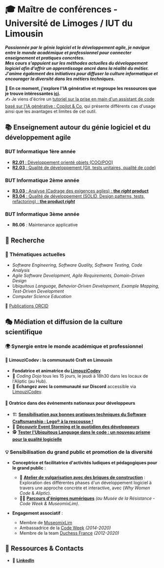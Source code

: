 # 🎓 Maître de conférences - Université de Limoges / IUT du Limousin  

***Passionnée par le génie logiciel et le développement agile, je navigue entre le monde académique et professionnel pour connecter enseignement et pratiques concrètes.  
Mes cours s'appuient sur les méthodes actuelles du développement logiciel afin d'offrir un apprentissage ancré dans la réalité du métier.  
J'anime également des initiatives pour diffuser la culture informatique et encourager la diversité dans les métiers techniques.***  

🌱 **En ce moment, j'explore l'IA générative et regroupe les ressources que je trouve intéressantes [ici](https://github.com/iblasquez/ia-generative).**  
✍️ Je viens d'écrire un [tutoriel sur la prise en main d'un assistant de code basé sur l'IA générative : Copilot & Co](https://github.com/iblasquez/tuto-copilot-genai), qui présente différents cas d'usage ainsi que les avantages et limites de cet outil.  

## 📚 Enseignement autour du génie logiciel et du développement agile  

### BUT Informatique 1ère année  

- [**R2.01** : Développement orienté objets (COO/POO)](https://github.com/iblasquez/enseignement-but1-developpement)  
- [**R2.03** : Qualité de développement (Git, tests unitaires, qualité de code)](https://github.com/iblasquez/enseignement-but1-developpement)  

### BUT Informatique 2ème année  

- [**R3.03** : Analyse (Cadrage des exigences agiles) : **the *right* product**](https://github.com/iblasquez/enseignement-but2-developpement/blob/master/R303_Analyse_CadrageAgile.md)  
- [**R3.04** : Qualité de développement (SOLID, Design patterns, tests, refactoring) : **the product *right***](https://github.com/iblasquez/enseignement-but2-developpement/blob/master/R304_QualiteDeveloppement.md)  

### BUT Informatique 3ème année  

- **R6.06** : Maintenance applicative  

## 🔬 Recherche  

### 🔎 Thématiques actuelles  

- *Software Engineering, Software Quality, Software Testing, Code Analysis*  
- *Agile Software Development, Agile Requirements, Domain-Driven Design*  
- *Ubiquitous Language, Behavior-Driven Development, Example Mapping, Test-Driven Development*  
- *Computer Science Education*  

📄 [Publications ORCID](https://orcid.org/0009-0001-1529-7885)  

## 🎭 Médiation et diffusion de la culture scientifique  

### 🌍 Synergie entre le monde académique et professionnel  

#### 🚀 **LimouziCodev : la communauté Craft en Limousin**  

- **Fondatrice et animatrice du [LimouziCodev](https://limouzico.dev/)**  
- 📍 *Coding Dojo* tous les 15 jours, le jeudi à 18h30 dans les locaux de l'Aliptic (au Hub).  
- 💬 **Échangez avec la communauté sur Discord** accessible via [LimouziCodev](https://limouzico.dev/).  

#### 🎤 **Oratrice dans des événements nationaux pour développeurs**  

- 🏗️ [**Sensibilisation aux bonnes pratiques techniques du Software Craftsmanship : Lego® à la rescousse !**](https://github.com/iblasquez/atelier-bonnes-pratiques-tdd-lego)  
- 🧩 [**Découvrir Event Storming et le quotidien des développeurs**](https://github.com/iblasquez/atelier-event-storming-scratch)  
- 🕵️ [**Tester l'Ubiquitous Language dans le code : un nouveau prisme pour la qualité logicielle**](https://github.com/iblasquez/ubiquitous-langage-code-quality)  

### 💡 Sensibilisation du grand public et promotion de la diversité  

- **Conceptrice et facilitatrice d'activités ludiques et pédagogiques pour le grand public** :  
  - 🎲 [**Atelier de vulgarisation avec des briques de construction**](https://www.youtube.com/watch?v=ynZ4bui4O8M) : Exploration des différentes phases d'un développement logiciel à travers une approche concrète et interactive, avec (*Why Women Code* & *Aliptic*).  
  - 🕵️‍♂️ [**Parcours d'énigmes numériques**](https://www.museomixlim.fr/retour-en-images-parcours-enigmes-numeriques/) *(au Musée de la Résistance - Code Week & MuseomixLim)*.  

- **Engagement associatif** :  
  - Membre de [MuseomixLim](https://www.museomixlim.fr)  
  - Ambassadrice de la [Code Week](https://codeweek.eu/community?country_iso=FR) *(2014-2020)*  
  - Membre de la team [Duchess France](https://www.duchess-france.fr/) *(2012-2020)*  

## 📌 Ressources & Contacts  

- 🔗 [**LinkedIn**](https://www.linkedin.com/in/isabelle-blasquez-9b377023)  
<!-- - 📄 [**CV court**](CV_Blasquez.pdf)  -->
